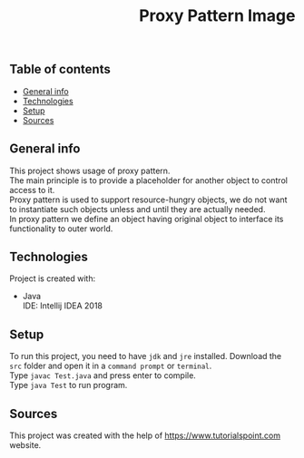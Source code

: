<h1 align="right">Proxy Pattern Image</h1><br>

## Table of contents
* [General info](#general-info)
* [Technologies](#technologies)
* [Setup](#setup)
* [Sources](#sources)

## General info
This project shows usage of proxy pattern.  
The main principle is to provide a placeholder for another object to control access to it.  
Proxy pattern is used to support resource-hungry objects, we do not want to instantiate such objects unless and until they are actually needed.  
In proxy pattern we define an object having original object to interface its functionality to outer world.

## Technologies
Project is created with:
* Java  
IDE: Intellij IDEA 2018

## Setup
To run this project, you need to have `jdk` and `jre` installed.
Download the `src` folder and open it in a `command prompt` or `terminal`.  
Type `javac Test.java` and press enter to compile.  
Type `java Test` to run program.

## Sources
This project was created with the help of <a href="https://www.tutorialspoint.com">https://www.tutorialspoint.com</a> website.

